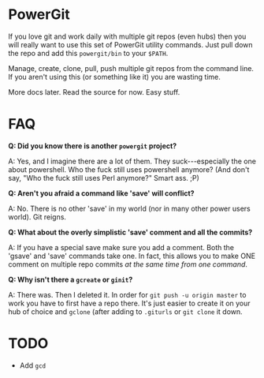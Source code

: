 PowerGit
========

If you love git and work daily with multiple git repos (even hubs)
then you will really want to use this set of PowerGit utility commands.
Just pull down the repo and add this `powergit/bin` to your `$PATH`.

Manage, create, clone, pull, push multiple git repos from the command
line. If you aren't using this (or something like it) you are wasting
time.

More docs later. Read the source for now. Easy stuff.

FAQ
===

**Q: Did you know there is another `powergit` project?**

A: Yes, and I imagine there are a lot of them. They suck---especially the
one about powershell. Who the fuck still uses powershell anymore? (And
don't say, "Who the fuck still uses Perl anymore?" Smart ass. ;P)

**Q: Aren't you afraid a command like 'save' will conflict?**

A: No. There is no other 'save' in my world (nor in many other power
users world). Git reigns.

**Q: What about the overly simplistic 'save' comment and all the
commits?**

A: If you have a special save make sure you add a comment. Both the
'gsave' and 'save' commands take one. In fact, this allows you to make
ONE comment on multiple repo commits *at the same time from one
command*.

**Q: Why isn't there a `gcreate` or `ginit`?**

A: There was. Then I deleted it. In order for `git push -u origin
master` to work you have to first have a repo there. It's just easier
to create it on your hub of choice and `gclone` (after adding to
`.giturls` or `git clone` it down.

TODO
====
* Add `gcd`
